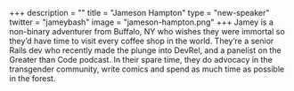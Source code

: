 +++
description = ""
title = "Jameson Hampton"
type = "new-speaker"
twitter = "jameybash"
image = "jameson-hampton.png"
+++
Jamey is a non-binary adventurer from Buffalo, NY who wishes they were immortal so they’d have time to visit every coffee shop in the world. They’re a senior Rails dev who recently made the plunge into DevRel, and a panelist on the Greater than Code podcast. In their spare time, they do advocacy in the transgender community, write comics and spend as much time as possible in the forest.